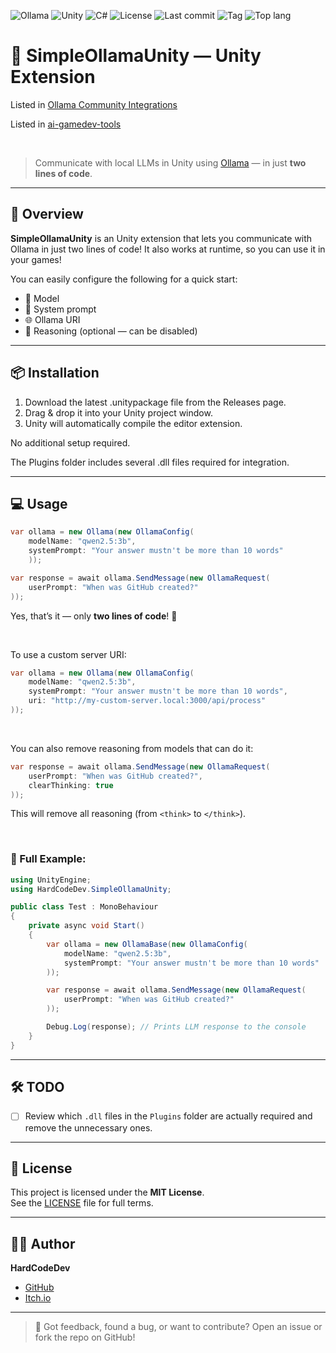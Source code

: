 ![Ollama](https://img.shields.io/badge/Ollama-%23000000?logo=Ollama)
![Unity](https://img.shields.io/badge/Unity-unity?logo=Unity&color=%23000000)
![C#](https://img.shields.io/badge/C%23-%23512BD4?logo=.NET)
![License](https://img.shields.io/github/license/HardCodeDev777/SimpleOllamaUnity?color=%2305991d)
![Last commit](https://img.shields.io/github/last-commit/HardCodeDev777/SimpleOllamaUnity?color=%2305991d)
![Tag](https://img.shields.io/github/v/tag/HardCodeDev777/SimpleOllamaUnity)
![Top lang](https://img.shields.io/github/languages/top/HardCodeDev777/SimpleOllamaUnity)

# 🦙 SimpleOllamaUnity — Unity Extension

Listed in [Ollama Community Integrations](https://github.com/ollama/ollama?tab=readme-ov-file#community-integrations) 

Listed in [ai-gamedev-tools](https://github.com/Yuan-ManX/ai-game-devtools?tab=readme-ov-file#tool-ai-llm)

&nbsp;

> Communicate with local LLMs in Unity using [Ollama](https://ollama.com) — in just **two lines of code**.

---

## 🚀 Overview

**SimpleOllamaUnity** is an Unity extension that lets you communicate with Ollama in just two lines of code!
It also works at runtime, so you can use it in your games!

You can easily configure the following for a quick start:
- 🤖 Model
- 📃 System prompt
- 🌐 Ollama URI
- 👀 Reasoning (optional — can be disabled)

---

## 📦 Installation

1. Download the latest .unitypackage file from the Releases page.
2. Drag & drop it into your Unity project window.
3. Unity will automatically compile the editor extension.

No additional setup required.

The Plugins folder includes several .dll files required for integration.

---

## 💻 Usage

```csharp
var ollama = new Ollama(new OllamaConfig(
    modelName: "qwen2.5:3b",
    systemPrompt: "Your answer mustn't be more than 10 words"
    ));

var response = await ollama.SendMessage(new OllamaRequest(
    userPrompt: "When was GitHub created?"
));
```

Yes, that’s it — only **two lines of code**! 🎉

&nbsp;

To use a custom server URI:

```csharp
var ollama = new Ollama(new OllamaConfig(
    modelName: "qwen2.5:3b",
    systemPrompt: "Your answer mustn't be more than 10 words",
    uri: "http://my-custom-server.local:3000/api/process"
)); 
```

&nbsp;

You can also remove reasoning from models that can do it:

```csharp
var response = await ollama.SendMessage(new OllamaRequest(
    userPrompt: "When was GitHub created?",
    clearThinking: true
));
```

This will remove all reasoning (from `<think>` to `</think>`).

&nbsp;
&nbsp;

### 🧪 Full Example:

```csharp
using UnityEngine;
using HardCodeDev.SimpleOllamaUnity;

public class Test : MonoBehaviour
{
    private async void Start()
    {
        var ollama = new OllamaBase(new OllamaConfig(
            modelName: "qwen2.5:3b",
            systemPrompt: "Your answer mustn't be more than 10 words"
        ));

        var response = await ollama.SendMessage(new OllamaRequest(
            userPrompt: "When was GitHub created?"
        ));

        Debug.Log(response); // Prints LLM response to the console
    }
}
```

---

## 🛠 TODO

- [ ] Review which `.dll` files in the `Plugins` folder are actually required and remove the unnecessary ones.

---

## 📄 License

This project is licensed under the **MIT License**.  
See the [LICENSE](LICENSE) file for full terms.

---

## 👨‍💻 Author

**HardCodeDev**  
- [GitHub](https://github.com/HardCodeDev777)  
- [Itch.io](https://hardcodedev.itch.io/)

---

> 💬 Got feedback, found a bug, or want to contribute? Open an issue or fork the repo on GitHub!
